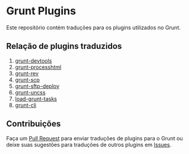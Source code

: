 # Grunt Plugins

Este repositório contém traduções para os plugins utilizados no Grunt.

## Relação de plugins traduzidos

1. [grunt-devtools](plugins/grunt-devtools.md)
2. [grunt-processhtml](plugins/grunt-processhtml.md)
3. [grunt-rev](plugins/grunt-rev.md)
4. [grunt-scp](plugins/grunt-scp.md)
5. [grunt-sftp-deploy](plugins/grunt-sftp-deploy.md)
6. [grunt-uncss](plugins/grunt-uncss.md)
7. [load-grunt-tasks](plugins/load-grunt-tasks.md)
8. [grunt-cli](plugins/grunt-cli.md)


## Contribuições

Faça um [Pull Request](https://github.com/gruntbrasil/docs-grunt-plugins/pulls) para enviar traduções de plugins para o Grunt ou deixe suas sugestões para traduções de outros plugins em [Issues](https://github.com/gruntbrasil/docs-grunt-plugins/issues/1).
